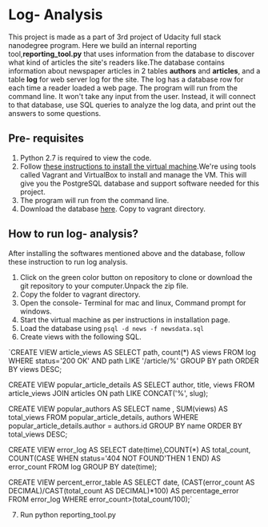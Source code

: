 # Log- Analysis
  This project is made as a part of 3rd project of Udacity full stack nanodegree program. Here we build an internal reporting tool,**reporting_tool.py** that uses information from the database to discover what kind of articles the site's readers like.The database contains information about newspaper articles in 2 tables **authors** and **articles**, and a table **log** for web server log for the site. The log has a database row for each time a reader loaded a web page. The program will run from the command line. It won't take any input from the user. Instead, it will connect to that database, use SQL queries to analyze the log data, and print out the answers to some questions.

## Pre- requisites
1. Python 2.7 is required to view the code.
2. Follow [these instructions to install the virtual machine](https://classroom.udacity.com/nanodegrees/nd004/parts/8d3e23e1-9ab6-47eb-b4f3-d5dc7ef27bf0/modules/bc51d967-cb21-46f4-90ea-caf73439dc59/lessons/5475ecd6-cfdb-4418-85a2-f2583074c08d/concepts/14c72fe3-e3fe-4959-9c4b-467cf5b7c3a0).We're using tools called Vagrant and VirtualBox to install and manage the VM. This will give you the PostgreSQL database and support software needed for this project.
3. The program will run from the command line.
4. Download the database [here](https://d17h27t6h515a5.cloudfront.net/topher/2016/August/57b5f748_newsdata/newsdata.zip). Copy to vagrant directory.

## How to run log- analysis?
After installing the softwares mentioned above and the database, follow these instruction to run log analysis.
1. Click on the green color button on repository to clone or download the git repository to your computer.Unpack the zip file.
2. Copy the folder to vagrant directory.
3. Open the console- Terminal for mac and linux, Command prompt for windows.
4. Start the virtual machine as per instructions in installation page.
5. Load the database using `psql -d news -f newsdata.sql`
6. Create views with the following SQL.

`CREATE VIEW article_views AS SELECT path, count(*) AS views FROM log WHERE status='200 OK' AND path LIKE '/article/%' GROUP BY path ORDER BY views DESC;

CREATE VIEW popular_article_details AS SELECT author, title, views FROM article_views JOIN articles ON path LIKE CONCAT('%', slug);

CREATE VIEW popular_authors AS SELECT name , SUM(views) AS total_views FROM popular_article_details, authors WHERE popular_article_details.author = authors.id GROUP BY name ORDER BY total_views DESC;

CREATE VIEW error_log AS SELECT date(time),COUNT(*) AS total_count, COUNT(CASE WHEN status='404 NOT FOUND'THEN 1 END) AS error_count FROM log  GROUP BY date(time);

CREATE VIEW percent_error_table AS SELECT date, (CAST(error_count AS DECIMAL)/CAST(total_count AS DECIMAL)*100) AS percentage_error FROM error_log WHERE error_count>(total_count/100);`

7. Run python reporting_tool.py
